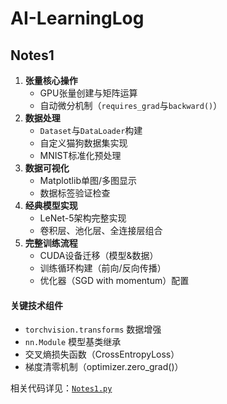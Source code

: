 # AI-LearningLog

## Notes1
1. **张量核心操作**
   - GPU张量创建与矩阵运算
   - 自动微分机制（`requires_grad`与`backward()`）
2. **数据处理**
   - `Dataset`与`DataLoader`构建
   - 自定义猫狗数据集实现
   - MNIST标准化预处理
3. **数据可视化**
   - Matplotlib单图/多图显示
   - 数据标签验证检查
4. **经典模型实现**
   - LeNet-5架构完整实现
   - 卷积层、池化层、全连接层组合
5. **完整训练流程**
   - CUDA设备迁移（模型&数据）
   - 训练循环构建（前向/反向传播）
   - 优化器（SGD with momentum）配置

#### 关键技术组件
- `torchvision.transforms` 数据增强
- `nn.Module` 模型基类继承
- 交叉熵损失函数（CrossEntropyLoss）
- 梯度清零机制（optimizer.zero_grad()）


相关代码详见：[`Notes1.py`](Notes1.py) 
